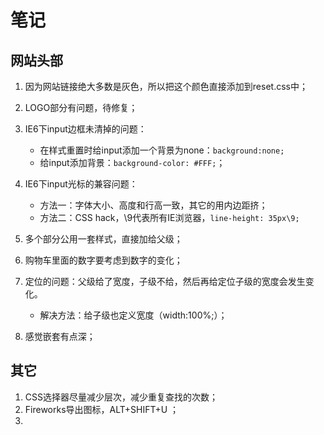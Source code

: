 # 笔记

## 网站头部
1. 因为网站链接绝大多数是灰色，所以把这个颜色直接添加到reset.css中；
2. LOGO部分有问题，待修复；
3. IE6下input边框未清掉的问题：
    - 在样式重置时给input添加一个背景为none：`background:none;`
    - 给input添加背景：`background-color: #FFF;`；
4. IE6下input光标的兼容问题：
    - 方法一：字体大小、高度和行高一致，其它的用内边距挤；
    - 方法二：CSS hack，\9代表所有IE浏览器，`line-height: 35px\9;`
5. 多个部分公用一套样式，直接加给父级；
6. 购物车里面的数字要考虑到数字的变化；
7. 定位的问题：父级给了宽度，子级不给，然后再给定位子级的宽度会发生变化。
    - 解决方法：给子级也定义宽度（width:100%;）；

8. 感觉嵌套有点深；
## 其它
1. CSS选择器尽量减少层次，减少重复查找的次数；
2. Fireworks导出图标，ALT+SHIFT+U ；
3.